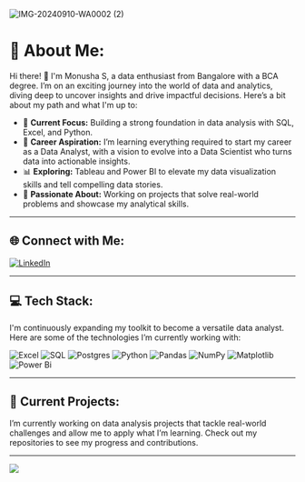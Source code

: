 ![IMG-20240910-WA0002 (2)](https://github.com/user-attachments/assets/67e1a2d6-a229-4a53-8ca3-072efe66af12)
<!-- Replace with your actual banner image link -->

# 💫 About Me:
Hi there! 👋 I'm Monusha S, a data enthusiast from Bangalore with a BCA degree. I’m on an exciting journey into the world of data and analytics, diving deep to uncover insights and drive impactful decisions. Here’s a bit about my path and what I'm up to:

- 🎯 **Current Focus:** Building a strong foundation in data analysis with SQL, Excel, and Python.
- 🚀 **Career Aspiration:** I’m learning everything required to start my career as a Data Analyst, with a vision to evolve into a Data Scientist who turns data into actionable insights.
- 📊 **Exploring:** Tableau and Power BI to elevate my data visualization skills and tell compelling data stories.
- 🌱 **Passionate About:** Working on projects that solve real-world problems and showcase my analytical skills.

---

## 🌐 Connect with Me:
[![LinkedIn](https://img.shields.io/badge/LinkedIn-%230077B5.svg?style=for-the-badge&logo=linkedin&logoColor=white)](https://linkedin.com/in/www.linkedin.com/in/monushasharma)

---

## 💻 Tech Stack:
I'm continuously expanding my toolkit to become a versatile data analyst. Here are some of the technologies I’m currently working with:

![Excel](https://img.shields.io/badge/Excel-%23000?style=for-the-badge&logo=microsoft-excel&logoColor=white) <!-- Added Microsoft Excel -->
![SQL](https://img.shields.io/badge/SQL-%23276DC3.svg?style=for-the-badge&logo=sql&logoColor=white)
![Postgres](https://img.shields.io/badge/postgres-%23316192.svg?style=for-the-badge&logo=postgresql&logoColor=white)
![Python](https://img.shields.io/badge/python-3670A0?style=for-the-badge&logo=python&logoColor=ffdd54)
![Pandas](https://img.shields.io/badge/pandas-%23150458.svg?style=for-the-badge&logo=pandas&logoColor=white)
![NumPy](https://img.shields.io/badge/numpy-%23013243.svg?style=for-the-badge&logo=numpy&logoColor=white)
![Matplotlib](https://img.shields.io/badge/Matplotlib-%23ffffff.svg?style=for-the-badge&logo=Matplotlib&logoColor=black)
![Power Bi](https://img.shields.io/badge/power_bi-F2C811?style=for-the-badge&logo=powerbi&logoColor=black)

---

## 🚀 Current Projects:
I’m currently working on data analysis projects that tackle real-world challenges and allow me to apply what I’m learning. Check out my repositories to see my progress and contributions.

---

[![](https://visitcount.itsvg.in/api?id=monusha-sharma&icon=0&color=0)](https://visitcount.itsvg.in)

<!-- Proudly created with GPRM ( https://gprm.itsvg.in ) -->
